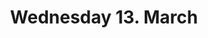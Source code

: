 ---
title: "Wednesday 13. March"
weight: 1
type: programday
menu:
    main:
        weight: 1
        parent: "program"
        name: "Wednesday"
---